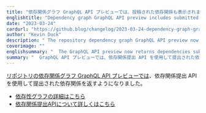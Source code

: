 ```yaml
---
title: "依存関係グラフ GraphQL API プレビューでは、投稿された依存関係も表示されます。"
englishtitle: "Dependency graph GraphQL API preview includes submitted dependencies"
date: "2023-03-24"
cardurl: "https://github.blog/changelog/2023-03-24-dependency-graph-graphql-api-preview-includes-submitted-dependencies"
author: "Kevin Duck"
description: " The repository dependency graph GraphQL API preview now returns dependencies that have been submitted using the dependency submission API.  Learn more about the dependency graph  Learn more about the dependency submission API  "
coverimage: ""
englishsummary: "  The GraphQL API preview now returns dependencies submitted using the dependency submission API, and more information about both can be found."
summary: "  GraphQL API プレビューでは、依存関係提出 API を使用して提出された依存関係を返すようになり、両者に関する詳細な情報を確認することができます。"
---
```


<p><a href="https://docs.github.com/en/graphql/overview/schema-previews#access-to-a-repositorys-dependency-graph-preview">リポジトリの依存関係グラフ GraphQL API プレビューでは</a>、依存関係提出 API を使用して提出された依存関係を返すようになりました。</p>
<ul>
<li><a href="https://docs.github.com/en/code-security/supply-chain-security/understanding-your-software-supply-chain/about-the-dependency-graph">依存性グラフの詳細はこちら</a></li>
<li><a href="https://docs.github.com/en/code-security/supply-chain-security/understanding-your-software-supply-chain/using-the-dependency-submission-api">依存関係提出APIについて詳しくはこちら</a></li>
</ul>


